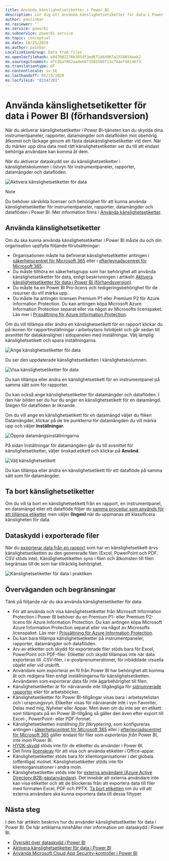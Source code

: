```yaml
---
title: Använda känslighetsetiketter i Power BI
description: Lär dig att använda känslighetsetiketter för data i Power BI
author: paulinbar
ms.reviewer: ''
ms.service: powerbi
ms.subservice: powerbi-service
ms.topic: conceptual
ms.date: 10/25/2019
ms.author: painbar
LocalizationGroup: Data from files
ms.openlocfilehash: e947802276b395df3ed671d44967a1558654aab2
ms.sourcegitcommit: bfc2baf862aade6873501566f13c744efdd146f3
ms.translationtype: HT
ms.contentlocale: sv-SE
ms.lasthandoff: 05/13/2020
ms.locfileid: "83147201"
---
```

# <a name="apply-data-sensitivity-labels-in-power-bi-preview"></a>Använda känslighetsetiketter för data i Power BI (förhandsversion)

När du aktiverar känslighetsetiketter i Power BI-tjänsten kan du skydda dina instrumentpaneler, rapporter, datamängder och dataflöden mot obehörig åtkomst och läckage genom att fästa datakänslighetsetiketter vid dem. När du märker upp dina data med rätt känslighetsetiketter ser du till att endast behöriga användare kan komma åt dem.

När du aktiverar dataskydd ser du känslighetsetiketter i känslighetskolumnen i listvyn för instrumentpaneler, rapporter, datamängder och dataflöden.

![Aktivera känslighetsetiketter för data](media/service-security-apply-data-sensitivity-labels/apply-data-sensitivity-labels-01.png)

> [!NOTE]
> Du behöver särskilda licenser och behörighet för att kunna använda känslighetsetiketter för instrumentpaneler, rapporter, datamängder och dataflöden i Power BI. Mer information finns i [Använda känslighetsetiketter](#applying-sensitivity-labels).

## <a name="applying-sensitivity-labels"></a>Använda känslighetsetiketter

Om du ska kunna använda känslighetsetiketter i Power BI måste du och din organisation uppfylla följande förutsättningar:

* Organisationen måste ha definierat känslighetsetiketter antingen i [säkerhetscentret för Microsoft 365](https://security.microsoft.com/) eller i [efterlevnadscentret för Microsoft 365](https://compliance.microsoft.com/).
* Du måste tillhöra en säkerhetsgrupp som har behörighet att använda känslighetsetiketter för data, enligt beskrivningen i artikeln [Aktivera känslighetsetiketter för data i Power BI (förhandsversion)](../admin/service-security-enable-data-sensitivity-labels.md#enable-data-sensitivity-labels).
* Du måste ha en Power BI Pro-licens och redigeringsbehörighet för de resurser du vill märka upp. 
* Du måste ha antingen licensen Premium P1 eller Premium P2 för Azure Information Protection. Du kan antingen köpa Microsoft Azure Information Protection separat eller via något av Microsofts licenspaket. Läs mer i [Prissättning för Azure Information Protection](https://azure.microsoft.com/pricing/details/information-protection/).

Om du vill tillämpa eller ändra en känslighetsetikett för en rapport klickar du på ikonen för rapportinställningar i arbetsytans listobjekt och går sedan till avsnittet för datakänslighet i sidopanelen med inställningar. Välj lämplig känslighetsetikett och spara inställningarna.

![Ange känslighetsetiketter för data](media/service-security-apply-data-sensitivity-labels/apply-data-sensitivity-labels-02.png)

Du ser den uppdaterade känslighetsetiketten i känslighetskolumnen. 

![Visa känslighetsetiketter för data](media/service-security-apply-data-sensitivity-labels/apply-data-sensitivity-labels-03.png)

Du kan tillämpa eller ändra en känslighetsetikett för en instrumentpanel på samma sätt som för rapporter. 

Du kan också ange känslighetsetiketter för datamängder och dataflöden. I den här bilden ser du hur du anger en känslighetsetikett för en datamängd. Stegen för dataflöden är liknande.

Om du vill ange en känslighetsetikett för en datamängd väljer du fliken Datamängder, klickar på de tre punkterna för datamängden du vill märka upp och väljer **Inställningar**.

![Öppna datamängsinställningarna](media/service-security-apply-data-sensitivity-labels/apply-data-sensitivity-labels-05.png)

På sidan Inställningar för datamängden går du till avsnittet för känslighetsetiketter, väljer önskad etikett och klickar på **Använd**.

![Välj känslighetsetikett](media/service-security-apply-data-sensitivity-labels/apply-data-sensitivity-labels-06.png)

Du kan tillämpa eller ändra en känslighetsetikett för ett dataflöde på samma sätt som för datamängder.

## <a name="removing-sensitivity-labels"></a>Ta bort känslighetsetiketter
Om du vill ta bort en känslighetsetikett från en rapport, en instrumentpanel, en datamängd eller ett dataflöde följer du [samma procedur som används för att tillämpa etiketter](#applying-sensitivity-labels) men väljer **(Ingen)** när du uppmanas att klassificera känsligheten för data. 

## <a name="data-protection-in-exported-files"></a>Dataskydd i exporterade filer

När du [exporterar data från en rapport](https://docs.microsoft.com/power-bi/consumer/end-user-export) som har en känslighetsetikett ärvs känslighetsetiketten av den genererade filen (Excel, PowerPoint och PDF, CSV stöds inte). Känslighetsetiketten syns i filen och åtkomsten till filen begränsas till de som har tillräcklig behörighet.

![Känslighetsetiketter för data i praktiken](media/service-security-apply-data-sensitivity-labels/apply-data-sensitivity-labels-04b.png)

## <a name="considerations-and-limitations"></a>Överväganden och begränsningar

Tänk på följande när du ska använda känslighetsetiketter för data:

* För att använda och visa känslighetsetiketter från Microsoft Information Protection i Power BI behöver du en Premium P1- eller Premium P2-licens för Azure Information Protection. Du kan antingen köpa Microsoft Azure Information Protection separat eller via något av Microsofts licenspaket. Läs mer i [Prissättning för Azure Information Protection](https://azure.microsoft.com/pricing/details/information-protection/).
* Du kan bara tillämpa känslighetsetiketter på instrumentpaneler, rapporter, datamängder och dataflöden.
* Arv av etiketter och skydd för exporterade filer stöds bara för Excel, PowerPoint och PDF-filer. Etiketter och skydd tillämpas inte när data exporteras till .CSV-filer, i e-postprenumerationer, för inbäddade visuella objekt eller vid utskrift.
* Användare som exporterar en fil från Power BI har behörighet att komma åt och redigera filen enligt inställningarna för känslighetsetiketten. Användaren som exporterar data får inte ägarbehörighet till filen. 
* Känslighetsetiketter är för närvarande inte tillgängliga för [sidnumrerade rapporter]( https://docs.microsoft.com/power-bi/paginated-reports-report-builder-power-bi) eller för arbetsböcker. 
* Känslighetsetiketter för Power BI-tillgångar visas bara i arbetsytelistan och i ursprungsvyn. Etiketter visas för närvarande inte i vyn Favoriter, Delas med mig, Nyheter eller Appar. Men även om du inte ser en etikett som tillämpats på en Power BI-tillgång så gäller den även efter export till Excel-, PowerPoint- eller PDF-format.
* Känslighetsetiketten *inställning för filkryptering*, som konfigureras antingen i [säkerhetscentret för Microsoft 365](https://security.microsoft.com/) eller i [efterlevnadscentret för Microsoft 365](https://compliance.microsoft.com/) gäller endast för filer som *exporteras från* Power BI, inte *inom* Power BI.
* [HYOK-skydd](https://docs.microsoft.com/azure/information-protection/configure-adrms-restrictions) stöds inte för de etiketter du använder i Power BI.
* Det finns [licenskrav](https://docs.microsoft.com/microsoft-365/compliance/get-started-with-sensitivity-labels#subscription-and-licensing-requirements-for-sensitivity-labels) för att visa och använda etiketter i Office-appar.
* Känslighetsetiketter stöds bara för klientorganisationer i det globala (offentliga) molnet. Känslighetsetiketter stöds inte för klientorganisationer i andra moln.
* Känslighetsetiketter stöds inte för [externa användare (Azure Active Directory B2B-gästanvändare)](../admin/service-admin-azure-ad-b2b.md). Det innebär att externa användare inte kan visa etiketter och att de blockeras från att exportera data till filer med formaten Excel, PDF och PPTX. [Ta bort etiketten](#removing-sensitivity-labels) om du vill att externa användare ska kunna exportera data till dessa filtyper.

## <a name="next-steps"></a>Nästa steg

I den här artikeln beskrivs hur du använder känslighetsetiketter för data i Power BI. De här artiklarna innehåller mer information om dataskydd i Power BI. 

* [Översikt över dataskydd i Power BI](../admin/service-security-data-protection-overview.md)
* [Aktivera känslighetsetiketter för data i Power BI](../admin/service-security-enable-data-sensitivity-labels.md)
* [Använda Microsoft Cloud App Security-kontroller i Power BI](../admin/service-security-using-microsoft-cloud-app-security-controls.md)